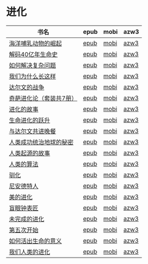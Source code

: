 # 进化

| 书名 | epub | mobi | azw3 |
| --- | --- | --- | --- |
| [海洋哺乳动物的崛起](http://ct.dalanmei.com/f/31084289-771240684-73b48e) | [epub](http://ct.dalanmei.com/f/31084289-771240684-73b48e) | [mobi](http://ct.dalanmei.com/f/31084289-771228925-d4c570) | [azw3](http://ct.dalanmei.com/f/31084289-771232702-266144) |
| [解码40亿年生命史](http://ct.dalanmei.com/f/31084289-579421846-4167d6) | [epub](http://ct.dalanmei.com/f/31084289-579421846-4167d6) | [mobi](http://ct.dalanmei.com/f/31084289-579415724-3871d2) | [azw3](http://ct.dalanmei.com/f/31084289-579420238-51ac76) |
| [如何解决复杂问题](http://ct.dalanmei.com/f/31084289-577383798-341c24) | [epub](http://ct.dalanmei.com/f/31084289-577383798-341c24) | [mobi](http://ct.dalanmei.com/f/31084289-577376416-da1091) | [azw3](http://ct.dalanmei.com/f/31084289-577384256-9f7ec2) |
| [我们为什么长这样](http://ct.dalanmei.com/f/31084289-570305111-865127) | [epub](http://ct.dalanmei.com/f/31084289-570305111-865127) | [mobi](http://ct.dalanmei.com/f/31084289-570169467-df43bb) | [azw3](http://ct.dalanmei.com/f/31084289-570377032-8f8db2) |
| [达尔文的战争](http://ct.dalanmei.com/f/31084289-570259314-56901f) | [epub](http://ct.dalanmei.com/f/31084289-570259314-56901f) | [mobi](http://ct.dalanmei.com/f/31084289-570108755-173de1) | [azw3](http://ct.dalanmei.com/f/31084289-571416295-e41f2f) |
| [奇葩进化论（套装共7册）](http://ct.dalanmei.com/f/31084289-570242766-021c7b) | [epub](http://ct.dalanmei.com/f/31084289-570242766-021c7b) | [mobi](http://ct.dalanmei.com/f/31084289-569464274-e57475) | [azw3](http://ct.dalanmei.com/f/31084289-571420145-feb0b0) |
| [进化的故事](http://ct.dalanmei.com/f/31084289-572085076-188898) | [epub](http://ct.dalanmei.com/f/31084289-572085076-188898) | [mobi](http://ct.dalanmei.com/f/31084289-571729007-3c3af3) | [azw3](http://ct.dalanmei.com/f/31084289-572112316-8179dd) |
| [生命进化的跃升](http://ct.dalanmei.com/f/31084289-572095235-b9a7be) | [epub](http://ct.dalanmei.com/f/31084289-572095235-b9a7be) | [mobi](http://ct.dalanmei.com/f/31084289-571726914-2cb040) | [azw3](http://ct.dalanmei.com/f/31084289-572114756-8cf6e1) |
| [与达尔文共进晚餐](http://ct.dalanmei.com/f/31084289-572114388-8d1dde) | [epub](http://ct.dalanmei.com/f/31084289-572114388-8d1dde) | [mobi](http://ct.dalanmei.com/f/31084289-571713521-831859) | [azw3](http://ct.dalanmei.com/f/31084289-572129200-5da740) |
| [人类成功统治地球的秘密](http://ct.dalanmei.com/f/31084289-572115747-7fe10e) | [epub](http://ct.dalanmei.com/f/31084289-572115747-7fe10e) | [mobi](http://ct.dalanmei.com/f/31084289-571703778-8c5d22) | [azw3](http://ct.dalanmei.com/f/31084289-572140333-ff127d) |
| [人类起源的故事](http://ct.dalanmei.com/f/31084289-571833351-538d2a) | [epub](http://ct.dalanmei.com/f/31084289-571833351-538d2a) | [mobi](http://ct.dalanmei.com/f/31084289-571549636-adf5b3) | [azw3](http://ct.dalanmei.com/f/31084289-572200417-a20224) |
| [人类的算法](http://ct.dalanmei.com/f/31084289-571732312-ecdcb0) | [epub](http://ct.dalanmei.com/f/31084289-571732312-ecdcb0) | [mobi](http://ct.dalanmei.com/f/31084289-571621696-ba0e08) | [azw3](http://ct.dalanmei.com/f/31084289-571911316-e92e36) |
| [驯化](http://ct.dalanmei.com/f/31084289-571775297-131c59) | [epub](http://ct.dalanmei.com/f/31084289-571775297-131c59) | [mobi](http://ct.dalanmei.com/f/31084289-571501049-3779d9) | [azw3](http://ct.dalanmei.com/f/31084289-571920191-0beded) |
| [尼安德特人](http://ct.dalanmei.com/f/31084289-572124871-53bde5) | [epub](http://ct.dalanmei.com/f/31084289-572124871-53bde5) | [mobi](http://ct.dalanmei.com/f/31084289-571594529-e193ba) | [azw3](http://ct.dalanmei.com/f/31084289-571983040-a13609) |
| [美的进化](http://ct.dalanmei.com/f/31084289-572131760-1f140a) | [epub](http://ct.dalanmei.com/f/31084289-572131760-1f140a) | [mobi](http://ct.dalanmei.com/f/31084289-571593489-053901) | [azw3](http://ct.dalanmei.com/f/31084289-571987049-eb064a) |
| [盲眼钟表匠](http://ct.dalanmei.com/f/31084289-571844683-1566f4) | [epub](http://ct.dalanmei.com/f/31084289-571844683-1566f4) | [mobi](http://ct.dalanmei.com/f/31084289-571550357-addb36) | [azw3](http://ct.dalanmei.com/f/31084289-572066604-6ea7ca) |
| [未完成的进化](http://ct.dalanmei.com/f/31084289-571853208-37cb83) | [epub](http://ct.dalanmei.com/f/31084289-571853208-37cb83) | [mobi](http://ct.dalanmei.com/f/31084289-571550813-25c584) | [azw3](http://ct.dalanmei.com/f/31084289-572067288-2b7030) |
| [第五次开始](http://ct.dalanmei.com/f/31084289-571916226-18beec) | [epub](http://ct.dalanmei.com/f/31084289-571916226-18beec) | [mobi](http://ct.dalanmei.com/f/31084289-571557709-094b80) | [azw3](http://ct.dalanmei.com/f/31084289-572074724-15b3b8) |
| [如何活出生命的意义](http://ct.dalanmei.com/f/31084289-571732492-1b236e) | [epub](http://ct.dalanmei.com/f/31084289-571732492-1b236e) | [mobi](http://ct.dalanmei.com/f/31084289-571586845-de5b5b) | [azw3](http://ct.dalanmei.com/f/31084289-571844247-154c98) |
| [我们人类的进化](http://ct.dalanmei.com/f/31084289-571736699-b83349) | [epub](http://ct.dalanmei.com/f/31084289-571736699-b83349) | [mobi](http://ct.dalanmei.com/f/31084289-571581905-e64f93) | [azw3](http://ct.dalanmei.com/f/31084289-571860468-2c2317) |
